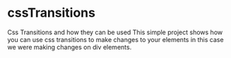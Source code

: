 # cssTransitions
Css Transitions and how they can be used
This simple project shows how you can use css transitions to make changes to your elements in this case we were making changes on div elements.
